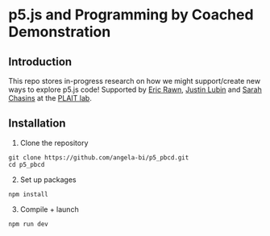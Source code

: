 # p5.js and Programming by Coached Demonstration

## Introduction

This repo stores in-progress research on how we might support/create new ways to explore p5.js code! Supported by [Eric Rawn](https://www.ericrawn.media/), [Justin Lubin](https://jlubin.net/) and [Sarah Chasins](https://schasins.com/) at the [PLAIT lab](https://plait-lab.org/). 

## Installation
1. Clone the repository
```
git clone https://github.com/angela-bi/p5_pbcd.git
cd p5_pbcd
```
2. Set up packages
```
npm install
```
3. Compile + launch
```
npm run dev
```